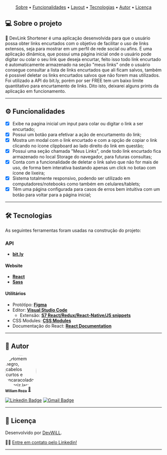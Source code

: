 
</h4>
<p align="center">
 <a href="#-sobre-o-projeto">Sobre</a> •
 <a href="#-funcionalidades">Funcionalidades</a> •
 <a href="#-layout">Layout</a> •
 <a href="#-tecnologias">Tecnologias</a> •
 <a href="#-autor">Autor</a> • 
 <a href="#user-content--licença">Licença</a>
</p>



## 💻 Sobre o projeto

🚀 DevLink Shortener é uma aplicação desenvolvida para que o usuário possa obter links encurtados com o objetivo de facilitar o uso de links extensos, seja para mostrar em um perfil de rede social ou afins. É uma aplicação dinâmica, que possui uma página inicial onde o usuário pode digitar ou colar o seu link que deseja encurtar, feito isso todo link encurtado é automaticamente armazenado na seção "meus links" onde o usuário consegue consultar a lista de links encurtados que ali ficam salvos, também é possivel deletar os links encurtados salvos que não forem mas utilizados. Foi utilizado a API do bit.ly, porém por ser FREE tem um baixo limite quantitativo para encurtamento de links. Dito isto, deixarei alguns prints da aplicação em funcionamento.

---

## ⚙️ Funcionalidades

- [x] Exibe na pagina inicial um input para colar ou digitar o link a ser encurtado;
- [x] Possui um botão para efetivar a ação de encurtamento do link;
- [x] Mostra um modal com o link encurtado e com a opção de copiar o link clicando no ícone clippboard ao lado direito do link em questão;
- [x] Possui uma seção chamada "Meus Links", onde todo link encurtado fica armazenado no local Storage do navegador, para futuras consultas;
- [x] Conta com a funcionalidade de deletar o link salvo que não for mais de uso, de forma bem  interativa bastando apenas um click no botao com ícone de lixeira;
- [x] Sistema totalmente responsivo, podendo ser utilizado em computadores/notebooks como também em celulares/tablets;
- [x] Têm uma página configurada para casos de erros bem intuitiva com um botão para voltar para a página inicial; 

---

## 🛠 Tecnologias

As seguintes ferramentas foram usadas na construção do projeto:

### **API**

- **[bit.ly](https://dev.bitly.com/)**

#### **Website**

- **[React](https://reactjs.org/)**
- **[Sass](https://sass-lang.com/)**

#### **Utilitários**

- Protótipo: **[Figma](https://www.figma.com/)** 
- Editor: **[Visual Studio Code](https://code.visualstudio.com/)**
  - Extensão: **[S7 React/Redux/React-Native/JS snippets](https://marketplace.visualstudio.com/items?itemName=dsznajder.es7-react-js-snippets)**
- CSS Modules: **[CSS Modules](https://github.com/css-modules/css-modules)**
- Documentação do React: **[React Documentation](https://create-react-app.dev/docs/adding-a-stylesheet/)**

---

## 🦸 Autor

<a href="https://www.instagram.com/wiliam.rozza/">
 <img style="border-radius: 50%;" src="https://avatars.githubusercontent.com/u/106280899?s=400&u=c99561d67e121d4546768802a0b8e93491c9775a&v=4" width="100px;" alt="Homem negro, cabelos curtos e encaracolados, nariz largo e com um sorriso no rosto. Está usando um Headset vermelho e preto. O cenário é uma parede lisa atrás com um fundo azul."/>
 <br />
 <sub><b>Wiliam Roza</b></sub></a> <a href="https://www.linkedin.com/in/devfrontwill/" title="Meu Perfil">🚀</a>
 <br />

[![Linkedin Badge](https://img.shields.io/badge/-WiliamRoza-blue?style=flat-square&logo=Linkedin&logoColor=white&link=https://www.linkedin.com/in/devfrontwill/)](https://www.linkedin.com/in/devfrontwill/)
[![Gmail Badge](https://img.shields.io/badge/-contato.devfrontwill@gmail.com-c14438?style=flat-square&logo=Gmail&logoColor=white&link=mailto:contato.devfrontwill@gmail.com)](mailto:contato.devfrontwill@gmail.com)

---

## 📝 Licença

Desenvolvido por [DevWiLL](https://github.com/devfrontwill).

👋🏽 [Entre em contato pelo Linkedin!](https://www.linkedin.com/in/devfrontwill/)

---

